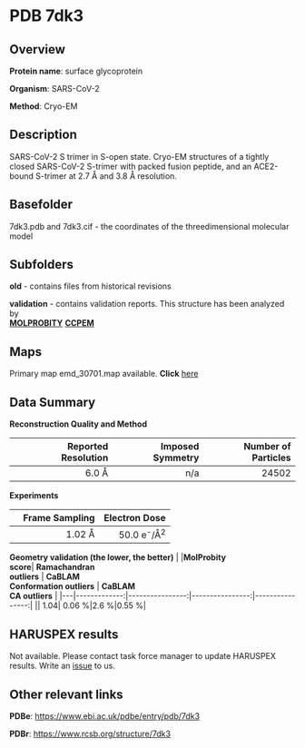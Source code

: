 # PDB 7dk3

## Overview

**Protein name**: surface glycoprotein

**Organism**: SARS-CoV-2

**Method**: Cryo-EM

## Description

SARS-CoV-2 S trimer in S-open state. Cryo-EM structures of a tightly closed SARS-CoV-2 S-trimer with packed fusion peptide, and an ACE2-bound S-trimer at 2.7 Å and 3.8 Å resolution.

## Basefolder

7dk3.pdb and 7dk3.cif - the coordinates of the threedimensional molecular model

## Subfolders



**old** - contains files from historical revisions

**validation** - contains validation reports. This structure has been analyzed by <br>  [**MOLPROBITY**](https://github.com/thorn-lab/coronavirus_structural_task_force/tree/master/pdb/surface_glycoprotein/SARS-CoV-2/7dk3/validation/molprobity)   [**CCPEM**](https://github.com/thorn-lab/coronavirus_structural_task_force/tree/master/pdb/surface_glycoprotein/SARS-CoV-2/7dk3/validation/ccpem-validation) 



## Maps

Primary map emd_30701.map available. **Click** [here](http://ftp.wwpdb.org/pub/emdb/structures/EMD-30701/map/) 

## Data Summary
**Reconstruction Quality and Method**

|   | Reported Resolution | Imposed Symmetry | Number of Particles |
|---|-------------:|----------------:|--------------:|
|   |6.0 Å|n/a|24502|

**Experiments**

|   | Frame Sampling | Electron Dose |
|---|-------------:|----------------:|
|   |1.02 Å|50.0 e<sup>-</sup>/Å<sup>2</sup>|

**Geometry validation (the lower, the better)**
|   |**MolProbity<br>score**| **Ramachandran<br>outliers** | **CaBLAM<br>Conformation outliers** | **CaBLAM<br>CA outliers** |
|---|-------------:|----------------:|----------------:|----------------:|
||  1.04|  0.06 %|2.6 %|0.55 %|

## HARUSPEX results

Not available. Please contact task force manager to update HARUSPEX results. Write an [issue](https://github.com/thorn-lab/coronavirus_structural_task_force/issues) to us.

## Other relevant links 
**PDBe**:  https://www.ebi.ac.uk/pdbe/entry/pdb/7dk3
 
**PDBr**: https://www.rcsb.org/structure/7dk3 
